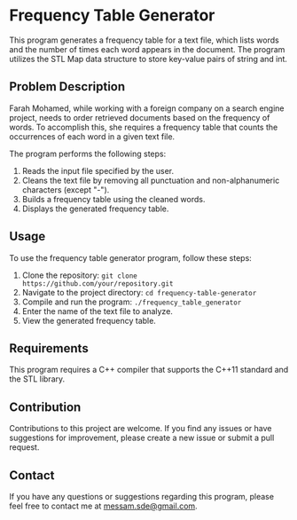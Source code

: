 # Frequency Table Generator

This program generates a frequency table for a text file, which lists words and the number of times each word appears in the document. The program utilizes the STL Map data structure to store key-value pairs of string and int.

## Problem Description

Farah Mohamed, while working with a foreign company on a search engine project, needs to order retrieved documents based on the frequency of words. To accomplish this, she requires a frequency table that counts the occurrences of each word in a given text file.

The program performs the following steps:

1. Reads the input file specified by the user.
2. Cleans the text file by removing all punctuation and non-alphanumeric characters (except "-").
3. Builds a frequency table using the cleaned words.
4. Displays the generated frequency table.

## Usage

To use the frequency table generator program, follow these steps:

1. Clone the repository: `git clone https://github.com/your/repository.git`
2. Navigate to the project directory: `cd frequency-table-generator`
3. Compile and run the program: `./frequency_table_generator`
4. Enter the name of the text file to analyze.
5. View the generated frequency table.

## Requirements

This program requires a C++ compiler that supports the C++11 standard and the STL library.

## Contribution

Contributions to this project are welcome. If you find any issues or have suggestions for improvement, please create a new issue or submit a pull request.

## Contact

If you have any questions or suggestions regarding this program, please feel free to contact me at [messam.sde@gmail.com](mailto:messam.sde@gmail.com).

